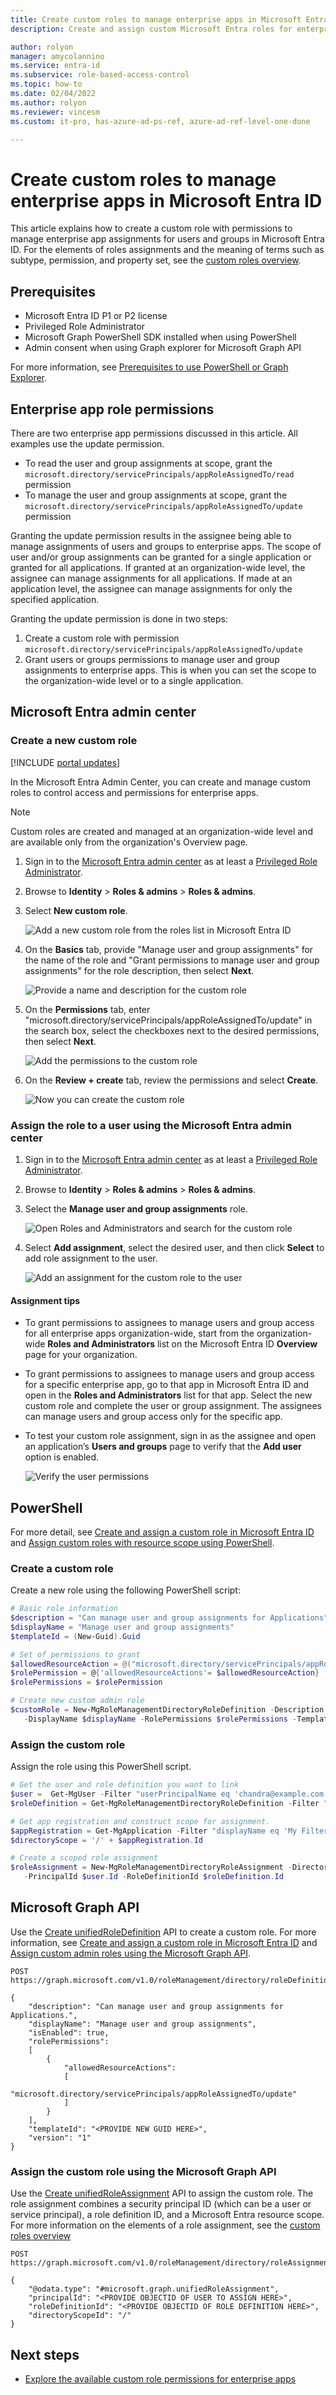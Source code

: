```yaml
---
title: Create custom roles to manage enterprise apps in Microsoft Entra ID
description: Create and assign custom Microsoft Entra roles for enterprise apps access in Microsoft Entra ID

author: rolyon
manager: amycolannino
ms.service: entra-id
ms.subservice: role-based-access-control
ms.topic: how-to
ms.date: 02/04/2022
ms.author: rolyon
ms.reviewer: vincesm
ms.custom: it-pro, has-azure-ad-ps-ref, azure-ad-ref-level-one-done

---
```


# Create custom roles to manage enterprise apps in Microsoft Entra ID

This article explains how to create a custom role with permissions to manage enterprise app assignments for users and groups in Microsoft Entra ID. For the elements of roles assignments and the meaning of terms such as subtype, permission, and property set, see the [custom roles overview](custom-overview.md).

## Prerequisites

- Microsoft Entra ID P1 or P2 license
- Privileged Role Administrator
- Microsoft Graph PowerShell SDK installed when using PowerShell
- Admin consent when using Graph explorer for Microsoft Graph API

For more information, see [Prerequisites to use PowerShell or Graph Explorer](prerequisites.md).

## Enterprise app role permissions

There are two enterprise app permissions discussed in this article. All examples use the update permission.

* To read the user and group assignments at scope, grant the `microsoft.directory/servicePrincipals/appRoleAssignedTo/read` permission
* To manage the user and group assignments at scope, grant the `microsoft.directory/servicePrincipals/appRoleAssignedTo/update` permission

Granting the update permission results in the assignee being able to manage assignments of users and groups to enterprise apps. The scope of user and/or group assignments can be granted for a single application or granted for all applications. If granted at an organization-wide level, the assignee can manage assignments for all applications. If made at an application level, the assignee can manage assignments for only the specified application.

Granting the update permission is done in two steps:

1. Create a custom role with permission `microsoft.directory/servicePrincipals/appRoleAssignedTo/update`
1. Grant users or groups permissions to manage user and group assignments to enterprise apps. This is when you can set the scope to the organization-wide level or to a single application.

## Microsoft Entra admin center

### Create a new custom role

[!INCLUDE [portal updates](~/includes/portal-update.md)]

In the Microsoft Entra Admin Center, you can create and manage custom roles to control access and permissions for enterprise apps.

>[!NOTE]
> Custom roles are created and managed at an organization-wide level and are available only from the organization's Overview page.

1. Sign in to the [Microsoft Entra admin center](https://entra.microsoft.com) as at least a [Privileged Role Administrator](~/identity/role-based-access-control/permissions-reference.md#privileged-role-administrator).

1. Browse to **Identity** > **Roles & admins** > **Roles & admins**.

1. Select **New custom role**.

    ![Add a new custom role from the roles list in Microsoft Entra ID](./media/custom-enterprise-apps/new-custom-role.png)

1. On the **Basics** tab, provide "Manage user and group assignments" for the name of the role and "Grant permissions to manage user and group assignments" for the role description, then select **Next**.

    ![Provide a name and description for the custom role](./media/custom-enterprise-apps/role-name-and-description.png)

1. On the **Permissions** tab, enter "microsoft.directory/servicePrincipals/appRoleAssignedTo/update" in the search box, select the checkboxes next to the desired permissions, then select **Next**.

    ![Add the permissions to the custom role](./media/custom-enterprise-apps/role-custom-permissions.png)

1. On the **Review + create** tab, review the permissions and select **Create**.

    ![Now you can create the custom role](./media/custom-enterprise-apps/role-custom-create.png)

### Assign the role to a user using the Microsoft Entra admin center

1. Sign in to the [Microsoft Entra admin center](https://entra.microsoft.com) as at least a [Privileged Role Administrator](~/identity/role-based-access-control/permissions-reference.md#privileged-role-administrator).

1. Browse to **Identity** > **Roles & admins** > **Roles & admins**.

1. Select the **Manage user and group assignments** role.

    ![Open Roles and Administrators and search for the custom role](./media/custom-enterprise-apps/select-custom-role.png)

1. Select **Add assignment**, select the desired user, and then click **Select** to add role assignment to the user.

    ![Add an assignment for the custom role to the user](./media/custom-enterprise-apps/assign-user-to-role.png)

#### Assignment tips

* To grant permissions to assignees to manage users and group access for all enterprise apps organization-wide, start from the organization-wide **Roles and Administrators** list on the Microsoft Entra ID **Overview** page for your organization.
* To grant permissions to assignees to manage users and group access for a specific enterprise app, go to that app in Microsoft Entra ID and open in the **Roles and Administrators** list for that app. Select the new custom role and complete the user or group assignment. The assignees can manage users and group access only for the specific app.
* To test your custom role assignment, sign in as the assignee and open an application’s **Users and groups** page to verify that the **Add user** option is enabled.

    ![Verify the user permissions](./media/custom-enterprise-apps/verify-user-permissions.png)

## PowerShell

For more detail, see [Create and assign a custom role in Microsoft Entra ID](custom-create.yml) and [Assign custom roles with resource scope using PowerShell](custom-assign-powershell.md).

### Create a custom role

Create a new role using the following PowerShell script:

```PowerShell
# Basic role information
$description = "Can manage user and group assignments for Applications"
$displayName = "Manage user and group assignments"
$templateId = (New-Guid).Guid

# Set of permissions to grant
$allowedResourceAction = @("microsoft.directory/servicePrincipals/appRoleAssignedTo/update")
$rolePermission = @{'allowedResourceActions'= $allowedResourceAction}
$rolePermissions = $rolePermission

# Create new custom admin role
$customRole = New-MgRoleManagementDirectoryRoleDefinition -Description $description `
   -DisplayName $displayName -RolePermissions $rolePermissions -TemplateId $templateId -IsEnabled
```

### Assign the custom role

Assign the role using this PowerShell script.

```powershell
# Get the user and role definition you want to link
$user =  Get-MgUser -Filter "userPrincipalName eq 'chandra@example.com'"
$roleDefinition = Get-MgRoleManagementDirectoryRoleDefinition -Filter "displayName eq 'Manage user and group assignments'"

# Get app registration and construct scope for assignment.
$appRegistration = Get-MgApplication -Filter "displayName eq 'My Filter Photos'"
$directoryScope = '/' + $appRegistration.Id

# Create a scoped role assignment
$roleAssignment = New-MgRoleManagementDirectoryRoleAssignment -DirectoryScopeId $directoryScope `
   -PrincipalId $user.Id -RoleDefinitionId $roleDefinition.Id
```

## Microsoft Graph API

Use the [Create unifiedRoleDefinition](/graph/api/rbacapplication-post-roledefinitions) API to create a custom role. For more information, see [Create and assign a custom role in Microsoft Entra ID](custom-create.yml) and [Assign custom admin roles using the Microsoft Graph API](custom-assign-graph.md).

```http
POST https://graph.microsoft.com/v1.0/roleManagement/directory/roleDefinitions

{
    "description": "Can manage user and group assignments for Applications.",
    "displayName": "Manage user and group assignments",
    "isEnabled": true,
    "rolePermissions":
    [
        {
            "allowedResourceActions":
            [
                "microsoft.directory/servicePrincipals/appRoleAssignedTo/update"
            ]
        }
    ],
    "templateId": "<PROVIDE NEW GUID HERE>",
    "version": "1"
}
```

### Assign the custom role using the Microsoft Graph API

Use the [Create unifiedRoleAssignment](/graph/api/rbacapplication-post-roleassignments) API to assign the custom role. The role assignment combines a security principal ID (which can be a user or service principal), a role definition ID, and a Microsoft Entra resource scope. For more information on the elements of a role assignment, see the [custom roles overview](custom-overview.md)

```http
POST https://graph.microsoft.com/v1.0/roleManagement/directory/roleAssignments

{
    "@odata.type": "#microsoft.graph.unifiedRoleAssignment",
    "principalId": "<PROVIDE OBJECTID OF USER TO ASSIGN HERE>",
    "roleDefinitionId": "<PROVIDE OBJECTID OF ROLE DEFINITION HERE>",
    "directoryScopeId": "/"
}
```

## Next steps

* [Explore the available custom role permissions for enterprise apps](custom-enterprise-app-permissions.md)
